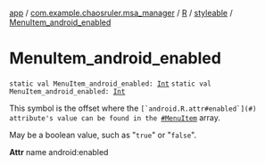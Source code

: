 [app](../../../index.md) / [com.example.chaosruler.msa_manager](../../index.md) / [R](../index.md) / [styleable](index.md) / [MenuItem_android_enabled](.)

# MenuItem_android_enabled

`static val MenuItem_android_enabled: `[`Int`](https://kotlinlang.org/api/latest/jvm/stdlib/kotlin/-int/index.html)
`static val MenuItem_android_enabled: `[`Int`](https://kotlinlang.org/api/latest/jvm/stdlib/kotlin/-int/index.html)

This symbol is the offset where the ``[`android.R.attr#enabled`](#) attribute's value can be found in the ``[`#MenuItem`](-menu-item.md) array.

May be a boolean value, such as "`true`" or "`false`".

**Attr**
name android:enabled

